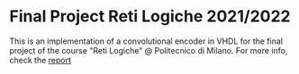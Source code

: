 # Final Project Reti Logiche 2021/2022
 
This is an implementation of a convolutional encoder in VHDL for the final project of the course "Reti Logiche" @ Politecnico di Milano. For more info, check the [report](Final-Project-Reti-Logiche-2021-2022/report.pdf)
 
